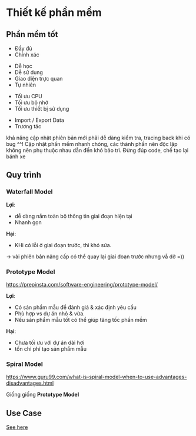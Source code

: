 # Thiết kế phần mềm



## Phần mềm tốt 


<collapse title="⭐️ Tính đúng đắn" content-tag="p" :show="false">
    <ul>
        <li>Đầy đủ</li>
        <li>Chính xác</li>
    </ul>
</collapse>


<collapse title="⭐️ Tính tiện dụng" content-tag="p" :show="false">
    <ul>
        <li>Dễ học</li>
        <li>Dễ sử dụng</li>
        <li>Giao diện trực quan</li>
        <li>Tự nhiên</li>
    </ul>
</collapse>

<collapse title="⭐️ Tính tối ưu" content-tag="p" :show="false">
    <ul>
        <li>Tối ưu CPU</li>
        <li>Tối ưu bộ nhớ</li>
        <li>Tối ưu thiết bị sử dụng</li>
    </ul>
</collapse>

<collapse title="⭐️ Tính tương thích" content-tag="p" :show="false">
    <ul>
        <li>Import / Export Data</li>
        <li>Trương tác</li>
    </ul>
</collapse>

<collapse title="⭐️ Tính tiến hóa" content-tag="p" :show="false">
    khả năng cập nhật phiên bản mới
</collapse>

<collapse title="⭐️ Tính dễ kiểm tra" content-tag="p" :show="false">
    phải dễ dàng kiểm tra, tracing back khi có bug
</collapse>

<collapse title="⭐️ Tính dễ sửa lỗi" content-tag="p" :show="false">
    ^^!
</collapse>

<collapse title="⭐️ Tính dễ bảo trì" content-tag="p" :show="false">
    Cập nhật phần mềm nhanh chóng, các thành phần nên độc lập không nên phụ thuộc nhau dẫn đến khó bảo trì.
</collapse>

<collapse title="⭐️ Tính tái sử dụng" content-tag="p" :show="false">
    Đừng đúp code, chế tạo lại bánh xe 
</collapse>

## Quy trình 

### Waterfall Model

**Lợi**: 
- dễ dàng nắm toàn bộ thông tin giai đoạn hiện tại
- Nhanh gọn

**Hại**:
- KHi có lỗi ở giai đoạn trước, thì khó sửa.

-> vài phiên bản nâng cấp có thể quay lại giai đoạn trước nhưng vẫ dở =))


### Prototype Model

https://prepinsta.com/software-engineering/prototype-model/

**Lợi**: 
- Có sản phẩm mẫu để đánh giá & xác định yêu cầu
- Phù hợp vs dự án nhỏ & vừa. 
- Nếu sản phẩm mẫu tốt có thể giúp tăng tốc phần mềm

**Hại**:
- Chưa tối ưu với dự án dài hơi
- tốn chi phí tạo sản phẩm mẫu

### Spiral Model

https://www.guru99.com/what-is-spiral-model-when-to-use-advantages-disadvantages.html

Giống giống **Prototype Model**


## Use Case

[See here](./use-case.md)



